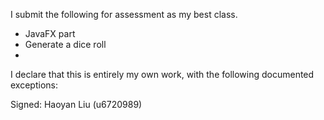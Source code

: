 I submit the following for assessment as my best class.

* JavaFX part
* Generate a dice roll
* 

I declare that this is entirely my own work, with the following documented exceptions:


Signed: Haoyan Liu (u6720989)
